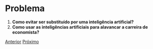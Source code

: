 # Problema

1. **Como evitar ser substituído por uma inteligência artificial?**
2. **Como usar as inteligências artificiais para alavancar a carreira de economista?**

[Anterior](contexto.md)    [Próximo](revisao.md)

